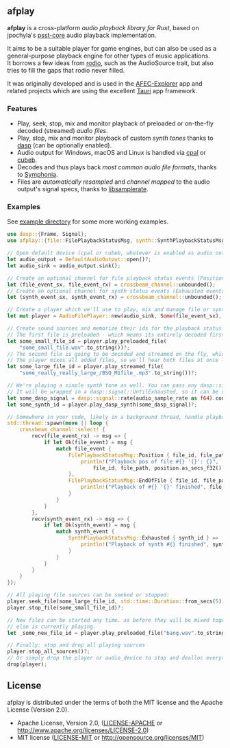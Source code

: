 
## afplay

**afplay** is a cross-platform *audio playback library for Rust*, based on jpochyla's [psst-core](https://github.com/jpochyla/psst/tree/master/psst-core) audio playback implementation.

It aims to be a suitable player for game engines, but can also be used as a general-purpose playback engine for other types of music applications.<br>
It borrows a few ideas from [rodio](https://github.com/RustAudio/rodio), such as the AudioSource trait, but also tries to fill the gaps that rodio never filled.  

It was originally developed and is used in the [AFEC-Explorer](https://github.com/emuell/AFEC-Explorer) app and related projects which are using the excellent [Tauri](https://tauri.app) app framework.

### Features

- Play, seek, stop, mix and monitor playback of preloaded or on-the-fly decoded (streamed) *audio files*.
- Play, stop, mix and monitor playback of custom *synth tones* thanks to [dasp](https://github.com/RustAudio/dasp) (can be optionally enabled).
- Audio output for Windows, macOS and Linux is handled via [cpal](https://github.com/RustAudio/cpal) or [cubeb](https://github.com/mozilla/cubeb).
- Decodes and thus plays back *most common audio file formats*, thanks to [Symphonia](https://github.com/pdeljanov/Symphonia).
- Files are *automatically resampled* and *channel mapped* to the audio output's signal specs, thanks to [libsamplerate](https://github.com/RamiHg/rust-libsamplerate).

### Examples

See [example directory](./examples) for some more working examples. 

```rust
use dasp::{Frame, Signal};
use afplay::{file::FilePlaybackStatusMsg, synth::SynthPlaybackStatusMsg, *};

// Open default device (cpal or cubeb, whatever is enabled as audio output feature)
let audio_output = DefaultAudioOutput::open()?;
let audio_sink = audio_output.sink();

// Create an optional channel for file playback status events (Position, EndOfFile events)
let (file_event_sx, file_event_rx) = crossbeam_channel::unbounded();
// Create an optional channel for synth status events (Exhausted events)
let (synth_event_sx, synth_event_rx) = crossbeam_channel::unbounded();

// Create a player which we'll use to play, mix and manage file or synth sources.
let mut player = AudioFilePlayer::new(audio_sink, Some(file_event_sx), Some(synth_event_sx));

// Create sound sources and memorize their ids for the playback status and control.
// The first file is preloaded - which means its entirely decoded first, then played back buffered:
let some_small_file_id = player.play_preloaded_file(
    "some_small_file.wav".to_string())?;
// The second file is going to be decoded and streamed on the fly, which is handy for large files.
// The player mixes all added files, so we'll hear both files at once later:
let some_large_file_id = player.play_streamed_file(
    "some_really_really_large_/BSQ_M1file_.mp3".to_string())?;

// We're playing a sinple synth tone as well. You can pass any dasp::signal::Signal here. 
// It will be wrapped in a dasp::signal::UntilExhausted, so it can be used for one-shots to.
let some_dasp_signal = dasp::signal::rate(audio_sample_rate as f64).const_hz(440.0).sine();
let some_synth_id = player.play_dasp_synth(some_dasp_signal)?;

// Somewhere in your code, likely in a background thread, handle playback status events from the player:
std::thread::spawn(move || loop {
    crossbeam_channel::select! {
        recv(file_event_rx) -> msg => {
            if let Ok(file_event) = msg {
                match file_event {
                    FilePlaybackStatusMsg::Position { file_id, file_path, position } => {
                        println!("Playback pos of file #{} '{}': {}", 
                            file_id, file_path, position.as_secs_f32());
                    },
                    FilePlaybackStatusMsg::EndOfFile { file_id, file_path } => {
                        println!("Playback of #{} '{}' finished", file_id, file_path);
                    }
                }
            }
        },
        recv(synth_event_rx) -> msg => {
            if let Ok(synth_event) = msg {
                match synth_event {
                    SynthPlaybackStatusMsg::Exhausted { synth_id } => {
                        println!("Playback of synth #{} finished", synth_id);
                    }
                }
            }
        }
    }
});

// All playing file sources can be seeked or stopped:
player.seek_file(some_large_file_id, std::time::Duration::from_secs(5))?;
player.stop_file(some_small_file_id)?;

// New files can be started any time. as before they will be mixed together with whatever 
// else is currently playing.
let _some_new_file_id = player.play_preloaded_file("bang.wav".to_string())?;

// Finally: stop and drop all playing sources
player.stop_all_sources()?;
// Or simply drop the player or audio_device to stop and dealloc everything:
drop(player);
```

## License

afplay is distributed under the terms of both the MIT license and the Apache License (Version 2.0).

* Apache License, Version 2.0, ([LICENSE-APACHE](LICENSE-APACHE) or http://www.apache.org/licenses/LICENSE-2.0)
* MIT license ([LICENSE-MIT](LICENSE-MIT) or http://opensource.org/licenses/MIT)
